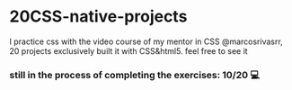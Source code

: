 # 20CSS-native-projects
I practice css with the video course of  my mentor in CSS @marcosrivasrr, 20 projects exclusively built it with CSS&amp;html5. feel free to see it

<h3> still in the process of completing the exercises: 10/20 💻 </h3>
